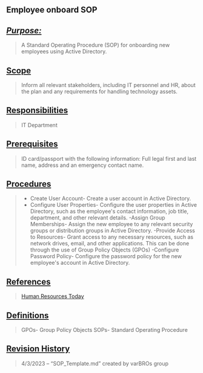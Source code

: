 ## **Employee onboard SOP**
## <u>*Purpose:*</u>
>  A Standard Operating Procedure (SOP) for onboarding new employees using Active Directory.
## <u>Scope</u>
> Inform all relevant stakeholders, including IT personnel and HR, about the plan and any requirements for handling technology assets. 
## <u>Responsibilities</u>
> IT Department
## <u>Prerequisites</u>
>  ID card/passport with the following information: Full legal first and last name, address and an emergency contact name. 
## <u>Procedures</u>
> - Create User Account- Create a user account in Active Directory.
> - Configure User Properties- Configure the user properties in Active Directory, such as the employee's contact information, job title, department, and other relevant details.
> -Assign Group Memberships- Assign the new employee to any relevant security groups or distribution groups in Active Directory.
> -Provide Access to Resources-  Grant access to any necessary resources, such as network drives, email, and other applications. This can be done through the use of Group Policy Objects (GPOs)
> -Configure Password Policy- Configure the password policy for the new employee's account in Active Directory.
## <u>References</u> 
> [Human Resources Today](https://www.humanresourcestoday.com/onboarding/reference/?fallback-cmd=client&query=ew-employees-questions-answers)

## <u>Definitions</u>
>GPOs-  Group Policy Objects 
SOPs-  Standard Operating Procedure

## <u>Revision History</u> 
>4/3/2023 – “SOP_Template.md” created by varBROs group
